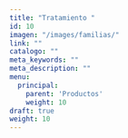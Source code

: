 ```yaml
---
title: "Tratamiento "
id: 10
imagen: "/images/familias/"
link: ""
catalogo: ""
meta_keywords: ""
meta_description: ""
menu:
  principal:
    parent: 'Productos'
    weight: 10
draft: true
weight: 10
---
```


